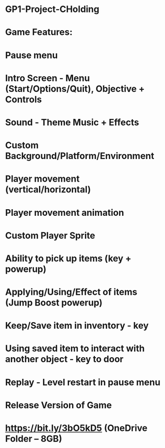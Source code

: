 # GP1-Project-CHolding
#
# Game Features:
#   Pause menu
#   Intro Screen - Menu (Start/Options/Quit), Objective + Controls
#   Sound - Theme Music + Effects
#   Custom Background/Platform/Environment
#   Player movement (vertical/horizontal)
#   Player movement animation
#   Custom Player Sprite
#   Ability to pick up items (key + powerup)
#   Applying/Using/Effect of items (Jump Boost powerup)
#   Keep/Save item in inventory - key
#   Using saved item to interact with another object - key to door
#   Replay - Level restart in pause menu
#
# Release Version of Game
# https://bit.ly/3bO5kD5 (OneDrive Folder – 8GB)
